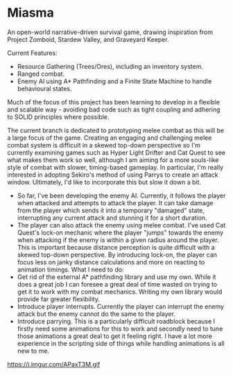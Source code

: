 # Miasma
An open-world narrative-driven survival game, drawing inspiration from Project Zomboid, Stardew Valley, and Graveyard Keeper.

Current Features:
- Resource Gathering (Trees/Ores), including an inventory system.
- Ranged combat.
- Enemy AI using A* Pathfinding and a Finite State Machine to handle behavioural states.

Much of the focus of this project has been learning to develop in a flexible and scalable way - avoiding bad code such as tight coupling and adhering to SOLID principles where possible. 

The current branch is dedicated to prototyping melee combat as this will be a large focus of the game. Creating an engaging and challenging melee combat system is difficult in a skewed top-down perspective so I'm currently examining games such as Hyper Light Drifter and Cat Quest to see what makes them work so well, although I am aiming for a more souls-like style of combat with slower, timing-based gameplay. In particular, I'm really interested in adopting Sekiro's method of using Parrys to create an attack window. Ultimately, I'd like to incorporate this but slow it down a bit.
- So far, I've been developing the enemy AI. Currently, it follows the player when attacked and attempts to attack the player. It can take damage from the player which sends it into a temporary "damaged" state, interrupting any current attack and stunning it for a short duration.
- The player can also attack the enemy using melee combat. I've used Cat Quest's lock-on mechanic where the player "jumps" towards the enemy when attacking if the enemy is within a given radius around the player. This is important because distance perception is quite difficult with a skewed top-down perspective. By introducing lock-on, the player can focus less on janky distance calculations and more on reacting to animation timings.
What I need to do:
- Get rid of the external A* pathfinding library and use my own. While it does a great job I can foresee a great deal of time wasted on trying to get it to work with my combat mechanics. Writing my own library would provide far greater flexibility.
- Introduce player interrupts. Currently the player can interrupt the enemy attack but the enemy cannot do the same to the player.
- Introduce parrying. This is a particularly difficult roadblock because I firstly need some animations for this to work and secondly need to tune those animations a great deal to get it feeling right. I have a lot more experience in the scripting side of things while handling animations is all new to me.

https://i.imgur.com/APaxT3M.gif
